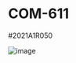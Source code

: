 # COM-611
#2021A1R050

![image](https://github.com/Rakshitgupta9/COM-611/assets/95240061/63d89883-ff88-48d1-ace9-82d6fbb68209)
